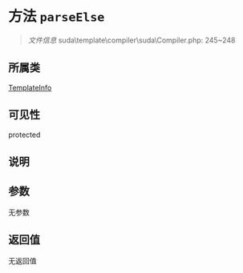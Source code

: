 # 方法 `parseElse`

> *文件信息* suda\template\compiler\suda\Compiler.php: 245~248

## 所属类 

[TemplateInfo](../TemplateInfo.md)

## 可见性

 protected 

## 说明



## 参数


无参数


## 返回值

无返回值
